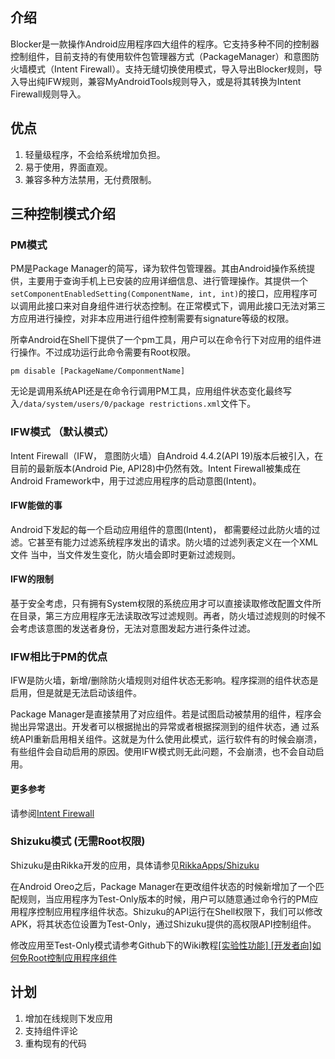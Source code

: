 ## 介绍
Blocker是一款操作Android应用程序四大组件的程序。它支持多种不同的控制器控制组件，目前支持的有使用软件包管理器方式（PackageManager）和意图防火墙模式（Intent Firewall）。支持无缝切换使用模式，导入导出Blocker规则，导入导出纯IFW规则，兼容MyAndroidTools规则导入，或是将其转换为Intent Firewall规则导入。

## 优点
1. 轻量级程序，不会给系统增加负担。
2. 易于使用，界面直观。
3. 兼容多种方法禁用，无付费限制。

## 三种控制模式介绍
### PM模式
PM是Package Manager的简写，译为软件包管理器。其由Android操作系统提供，主要用于查询手机上已安装的应用详细信息、进行管理操作。其提供一个```setComponentEnabledSetting(ComponentName, int, int)```的接口，应用程序可以调用此接口来对自身组件进行状态控制。在正常模式下，调用此接口无法对第三方应用进行操控，对非本应用进行组件控制需要有signature等级的权限。

所幸Android在Shell下提供了一个pm工具，用户可以在命令行下对应用的组件进行操作。不过成功运行此命令需要有Root权限。

```
pm disable [PackageName/ComponmentName]
```

无论是调用系统API还是在命令行调用PM工具，应用组件状态变化最终写入```/data/system/users/0/package
restrictions.xml```文件下。

### IFW模式 （默认模式）
Intent Firewall（IFW， 意图防火墙）自Android 4.4.2(API 19)版本后被引入，在目前的最新版本(Android Pie,  API28)中仍然有效。Intent Firewall被集成在Android Framework中，用于过滤应用程序的启动意图(Intent)。


#### IFW能做的事
Android下发起的每一个启动应用组件的意图(Intent)， 都需要经过此防火墙的过滤。它甚至有能力过滤系统程序发出的请求。防火墙的过滤列表定义在一个XML文件
当中，当文件发生变化，防火墙会即时更新过滤规则。

#### IFW的限制
基于安全考虑，只有拥有System权限的系统应用才可以直接读取修改配置文件所在目录，第三方应用程序无法读取改写过滤规则。再者，防火墙过滤规则的时候不会考虑该意图的发送者身份，无法对意图发起方进行条件过滤。

### IFW相比于PM的优点
IFW是防火墙，新增/删除防火墙规则对组件状态无影响。程序探测的组件状态是启用，但是就是无法启动该组件。

Package Manager是直接禁用了对应组件。若是试图启动被禁用的组件，程序会抛出异常退出。开发者可以根据抛出的异常或者根据探测到的组件状态，通
过系统API重新启用相关组件。这就是为什么使用此模式，运行软件有的时候会崩溃，有些组件会自动启用的原因。使用IFW模式则无此问题，不会崩溃，也不会自动启用。
#### 更多参考
请参阅[Intent Firewall](www.cis.syr.edu/~wedu/android/IntentFirewall/)

### Shizuku模式 (无需Root权限)
Shizuku是由Rikka开发的应用，具体请参见[RikkaApps/Shizuku](https://github.com/RikkaApps/Shizuku)

在Android Oreo之后，Package Manager在更改组件状态的时候新增加了一个匹配规则，当应用程序为Test-Only版本的时候，用户可以随意通过命令行的PM应用程序控制应用程序组件状态。Shizuku的API运行在Shell权限下，我们可以修改APK，将其状态位设置为Test-Only，通过Shizuku提供的高权限API控制组件。

修改应用至Test-Only模式请参考Github下的Wiki教程[[实验性功能] [开发者向]如何免Root控制应用程序组件](https://github.com/lihenggui/blocker/wiki/%5B%E5%AE%9E%E9%AA%8C%E6%80%A7%E5%8A%9F%E8%83%BD%5D-%5B%E5%BC%80%E5%8F%91%E8%80%85%E5%90%91%5D%E5%A6%82%E4%BD%95%E5%85%8DRoot%E6%8E%A7%E5%88%B6%E5%BA%94%E7%94%A8%E7%A8%8B%E5%BA%8F%E7%BB%84%E4%BB%B6)
## 计划
1. 增加在线规则下发应用
2. 支持组件评论
3. 重构现有的代码
